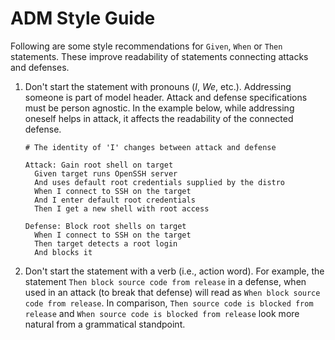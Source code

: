 # ADM Style Guide

Following are some style recommendations for `Given`, `When` or `Then` statements. These improve readability of statements connecting attacks and defenses.

1. Don't start the statement with pronouns (*I*, *We*, etc.). Addressing someone is part of model header. Attack and defense specifications must be person agnostic. In the example below, while addressing oneself helps in attack, it affects the readability of the connected defense.

    ```text
    # The identity of 'I' changes between attack and defense

    Attack: Gain root shell on target
      Given target runs OpenSSH server
      And uses default root credentials supplied by the distro
      When I connect to SSH on the target
      And I enter default root credentials
      Then I get a new shell with root access

    Defense: Block root shells on target
      When I connect to SSH on the target
      Then target detects a root login
      And blocks it
    ```

1. Don't start the statement with a verb (i.e., action word). For example, the statement `Then block source code from release` in a defense, when used in an attack (to break that defense) will read as `When block source code from release`. In comparison, `Then source code is blocked from release` and `When source code is blocked from release` look more natural from a grammatical standpoint.
